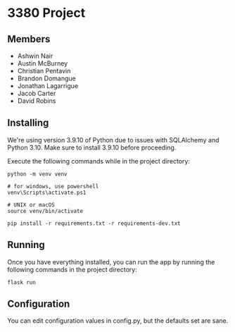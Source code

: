 # 3380 Project

## Members
* Ashwin Nair
* Austin McBurney
* Christian Pentavin
* Brandon Domangue 
* Jonathan Lagarrigue
* Jacob Carter
* David Robins

## Installing
We're using version 3.9.10 of Python due to issues with SQLAlchemy and Python 3.10.
Make sure to install 3.9.10 before proceeding.

Execute the following commands while in the project directory:
```shell
python -m venv venv

# for windows, use powershell
venv\Scripts\activate.ps1

# UNIX or macOS
source venv/bin/activate

pip install -r requirements.txt -r requirements-dev.txt
```

## Running
Once you have everything installed, you can run the app by running the following
commands in the project directory:

```shell
flask run
```

## Configuration
You can edit configuration values in config.py, but the defaults set are sane.
